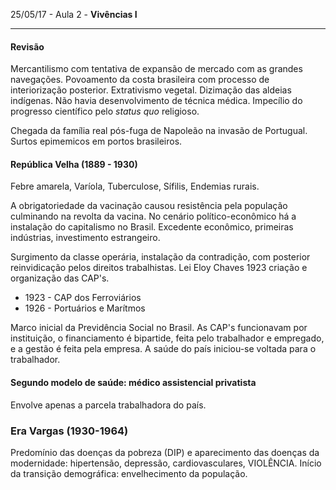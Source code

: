 25/05/17 - Aula 2 - **Vivências I**

---

#### Revisão

Mercantilismo com tentativa de expansão de mercado com as grandes navegações. Povoamento da costa brasileira com processo de interiorização posterior. Extrativismo vegetal. Dizimação das aldeias indígenas. Não havia desenvolvimento de técnica médica. Impecílio do progresso científico pelo _status quo_ religioso.

Chegada da família real pós-fuga de Napoleão na invasão de Portugual. Surtos epimemicos em portos brasileiros.

#### República Velha \(1889 - 1930\)

Febre amarela, Varíola, Tuberculose, Sífilis, Endemias rurais.

A obrigatoriedade da vacinação causou resistência pela população culminando na revolta da vacina. No cenário político-econômico há a instalação do capitalismo no Brasil. Excedente econômico, primeiras indústrias, investimento estrangeiro.

Surgimento da classe operária, instalação da contradição, com posterior reinvidicação pelos direitos trabalhistas. Lei Eloy Chaves 1923 criação e organização das CAP's.

* 1923 - CAP dos Ferroviários
* 1926 - Portuários e Marítmos  

Marco inicial da Previdência Social no Brasil. As CAP's funcionavam por instituição, o financiamento é bipartide, feita pelo trabalhador e empregado, e a gestão é feita pela empresa. A saúde do país iniciou-se voltada para o trabalhador.

#### Segundo modelo de saúde: médico assistencial privatista

Envolve apenas a parcela trabalhadora do país.

### Era Vargas \(1930-1964\)

Predomínio das doenças da pobreza \(DIP\) e aparecimento das doenças da modernidade: hipertensão, depressão, cardiovasculares, VIOLÊNCIA. Início da transição demográfica: envelhecimento da população.


